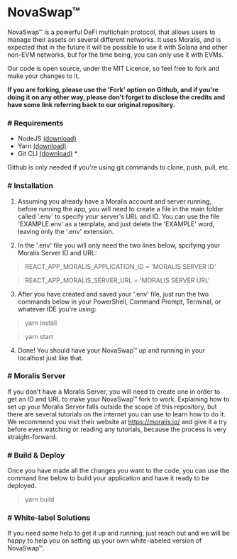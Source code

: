 # NovaSwap™
 NovaSwap™ is a powerful DeFi multichain protocol, that allows users to manage their assets on several different networks. It uses Moralis, and is expected that in the future it will be possible to use it with Solana and other non-EVM networks, but for the time being, you can only use it with EVMs.

 Our code is open source, under the MIT Licence, so feel free to fork and make your changes to it.

 <b>If you are forking, please use the 'Fork' option on Github, and if you're doing it on any other way, please don't forget to disclose the credits and have some link referring back to our original repository.</b>

 <h3># Requirements</h3>

- NodeJS <a href="https://nodejs.org/en/download/" target="_blank">(download)</a>
- Yarn <a href="https://yarnpkg.com/getting-started/install" target="_blank">(download)</a>
- Git CLI <a href="https://git-scm.com/downloads" target="_blank">(download)</a> *

Github is only needed if you're using git commands to clone, push, pull, etc.

 <h3># Installation</h3>

1. Assuming you already have a Moralis account and server running, before running the app, you will need to create a file in the main folder called '.env' to specify your server's URL and ID. You can use the file 'EXAMPLE.env' as a template, and just delete the 'EXAMPLE' word, leaving only the '.env' extension.

2. In the '.env' file you will only need the two lines below, spcifying your Moralis Server ID and URL:

>REACT_APP_MORALIS_APPLICATION_ID = 'MORALIS SERVER ID'

>REACT_APP_MORALIS_SERVER_URL = 'MORALIS SERVER URL'

3. After you have created and saved your '.env' file, just run the two commands below in your PowerShell, Command Prompt, Terminal, or whatever IDE you're using:

> yarn install

>yarn start

 4. Done! You should have your NovaSwap™ up and running in your localhost just like that.

<h3># Moralis Server</h3>

If you don't have a Moralis Server, you will need to create one in order to get an ID and URL to make your NovaSwap™ fork to work. Explaining how to set up your Moralis Server falls outside the scope of this repository, but there are several tutorials on the internet you can use to learn how to do it. We recommend you visit their website at https://moralis.io/ and give it a try before even watching or reading any tutorials, because the process is very straight-forward.

<h3># Build & Deploy</h3>

Once you have made all the changes you want to the code, you can use the command line below to build your application and have it ready to be deployed.

>yarn build

<h3># White-label Solutions</h3>

If you need some help to get it up and running, just reach out and we will be happy to help you on setting up your own white-labeled version of NovaSwap™.
